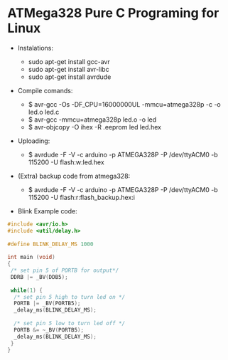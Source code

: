 # ATMega328 Pure C Programing for Linux

* Instalations:
  * sudo apt-get install gcc-avr
  * sudo apt-get install avr-libc
  * sudo apt-get install avrdude
  
* Compile comands:
  * $ avr-gcc -Os -DF_CPU=16000000UL -mmcu=atmega328p -c -o led.o led.c
  * $ avr-gcc -mmcu=atmega328p led.o -o led
  * $ avr-objcopy -O ihex -R .eeprom led led.hex
  
* Uploading:
  * $ avrdude -F -V -c arduino -p ATMEGA328P -P /dev/ttyACM0 -b 115200 -U flash:w:led.hex
  
* (Extra) backup code from atmega328:
  * $ avrdude -F -V -c arduino -p ATMEGA328P -P /dev/ttyACM0 -b 115200 -U flash:r:flash_backup.hex:i

* Blink Example code:
```c
#include <avr/io.h>
#include <util/delay.h>
 
#define BLINK_DELAY_MS 1000
 
int main (void)
{
 /* set pin 5 of PORTB for output*/
 DDRB |= _BV(DDB5);
 
 while(1) {
  /* set pin 5 high to turn led on */
  PORTB |= _BV(PORTB5);
  _delay_ms(BLINK_DELAY_MS);
 
  /* set pin 5 low to turn led off */
  PORTB &= ~_BV(PORTB5);
  _delay_ms(BLINK_DELAY_MS);
 }
}
```
